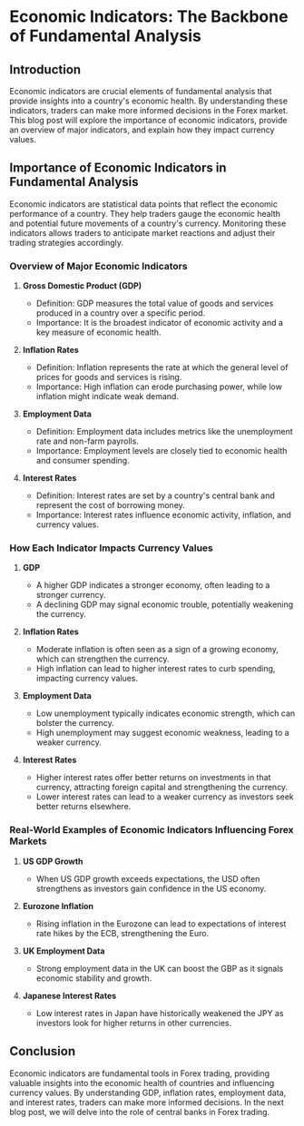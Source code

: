 # Economic Indicators: The Backbone of Fundamental Analysis

## Introduction

Economic indicators are crucial elements of fundamental analysis that provide insights into a country's economic health. By understanding these indicators, traders can make more informed decisions in the Forex market. This blog post will explore the importance of economic indicators, provide an overview of major indicators, and explain how they impact currency values.

## Importance of Economic Indicators in Fundamental Analysis

Economic indicators are statistical data points that reflect the economic performance of a country. They help traders gauge the economic health and potential future movements of a country's currency. Monitoring these indicators allows traders to anticipate market reactions and adjust their trading strategies accordingly.

### Overview of Major Economic Indicators

1. **Gross Domestic Product (GDP)**
   - Definition: GDP measures the total value of goods and services produced in a country over a specific period.
   - Importance: It is the broadest indicator of economic activity and a key measure of economic health.

2. **Inflation Rates**
   - Definition: Inflation represents the rate at which the general level of prices for goods and services is rising.
   - Importance: High inflation can erode purchasing power, while low inflation might indicate weak demand.

3. **Employment Data**
   - Definition: Employment data includes metrics like the unemployment rate and non-farm payrolls.
   - Importance: Employment levels are closely tied to economic health and consumer spending.

4. **Interest Rates**
   - Definition: Interest rates are set by a country's central bank and represent the cost of borrowing money.
   - Importance: Interest rates influence economic activity, inflation, and currency values.

### How Each Indicator Impacts Currency Values

1. **GDP**
   - A higher GDP indicates a stronger economy, often leading to a stronger currency.
   - A declining GDP may signal economic trouble, potentially weakening the currency.

2. **Inflation Rates**
   - Moderate inflation is often seen as a sign of a growing economy, which can strengthen the currency.
   - High inflation can lead to higher interest rates to curb spending, impacting currency values.

3. **Employment Data**
   - Low unemployment typically indicates economic strength, which can bolster the currency.
   - High unemployment may suggest economic weakness, leading to a weaker currency.

4. **Interest Rates**
   - Higher interest rates offer better returns on investments in that currency, attracting foreign capital and strengthening the currency.
   - Lower interest rates can lead to a weaker currency as investors seek better returns elsewhere.

### Real-World Examples of Economic Indicators Influencing Forex Markets

1. **US GDP Growth**
   - When US GDP growth exceeds expectations, the USD often strengthens as investors gain confidence in the US economy.

2. **Eurozone Inflation**
   - Rising inflation in the Eurozone can lead to expectations of interest rate hikes by the ECB, strengthening the Euro.

3. **UK Employment Data**
   - Strong employment data in the UK can boost the GBP as it signals economic stability and growth.

4. **Japanese Interest Rates**
   - Low interest rates in Japan have historically weakened the JPY as investors look for higher returns in other currencies.

## Conclusion

Economic indicators are fundamental tools in Forex trading, providing valuable insights into the economic health of countries and influencing currency values. By understanding GDP, inflation rates, employment data, and interest rates, traders can make more informed decisions. In the next blog post, we will delve into the role of central banks in Forex trading.
